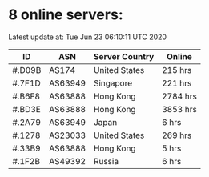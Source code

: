 # 8 online servers:

Latest update at: Tue Jun 23 06:10:11 UTC 2020

| ID | ASN | Server Country | Online |
| -- | --- | -------------- | ------ |
| #.D09B | AS174 | United States | 215 hrs |
| #.7F1D | AS63949 | Singapore | 221 hrs |
| #.B6F8 | AS63888 | Hong Kong | 2784 hrs |
| #.BD3E | AS63888 | Hong Kong | 3853 hrs |
| #.2A79 | AS63949 | Japan | 6 hrs |
| #.1278 | AS23033 | United States | 269 hrs |
| #.33B9 | AS63888 | Hong Kong | 5 hrs |
| #.1F2B | AS49392 | Russia | 6 hrs |

